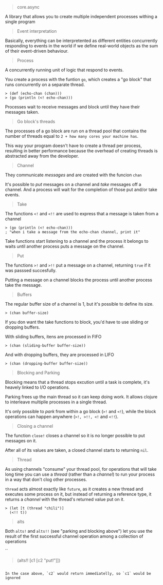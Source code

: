 > core.async

A library that allows you to create multiple independent processes withing a single program

> Event interpretation

Basically, everything can be interpretented as different entities concurrently responding to events in the world if we define real-world objects as the sum of their event-driven behaviour.

> Process

A concurrently running unit of logic that respond to events.

You create a process with the funtion `go`, which creates a "go block" that runs concurrently on a separate thread.

```
> (def (echo-chan (chan)))
> (go (println (<! echo-chan)))
```

Processes wait to receive messages and block until they have their messages taken.

> Go block's threads

The processes of a go block are run on a thread pool that contains the number of threads equal to `2 + how many cores your machine has`.

This way your program doesn't have to create a thread per process, resulting in better performance because the overhead of creating threads is abstracted away from the developer.

> Channel

They communicate *messages* and are created with the funcion `chan`

It's possible to *put* messages on a channel and *take* messages off a channel. And a process will wait for the completion of those put and/or take events.

> Take

The functions `<!` and `<!!` are used to express that a message is taken from a channel

```
> (go (println (<! echo-chan)))
; "when i take a message from the echo-chan channel, print it"
```

Take functions start listening to a channel and the process it belongs to waits until another process puts a message on the channel.

> Put

The functions `>!` and `>!!` put a message on a channel, returning `true` if it was passsed succesfully.

Putting a message on a channel blocks the process until another process take the message.

> Buffers

The regular buffer size of a channel is 1, but it's possible to define its size.

```
> (chan buffer-size)
```

If you don want the take functions to block, you'd have to use sliding or dropping buffers.

With sliding buffers, itens are processed in FIFO

```
> (chan (sliding-buffer buffer-size))
```

And with dropping buffers, they are processed in LIFO

```
> (chan (dropping-buffer buffer-size))
```

> Blocking and Parking

Blocking means that a thread stops excution until a task is complete, it's heavely linked to I/O operations.

Parking frees up the main thread so it can keep doing work. It allows clojure to interleave multiplle processes in a single thread.

It's only possible to *park* from within a go block (`>!` and `<!`), while the block operations can happen anywhere (`>!, >!!, <!` and `<!!`).

> Closing a channel

The function `close!` closes a channel so it is no longer possible to put messages on it.

After all of its values are taken, a closed channel starts to returning `nil`.

> Thread

As using channels "consume" your thread pool, for operations that will take long time you can use a *thread* (rather than a *channel*) to run your process in a way that don't clog other processes.

`thread` acts almost exactly like `future`, as it creates a new thread and executes some process on it, but instead of returning a reference type, it returns a *channel* with the thread's returned value put on it.

```
> (let [t (thread "chili")]
  (<!! t))
```

> alts

Both `alts!` and `alts!!` (see "parking and blocking above") let you use the result of the first successful channel operation among a collection of operations

``
> (alts!! [c1 [c2 "put!"]])
```

In the case above, `c2` would return immediatelly, so `c1` would be ignored